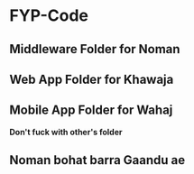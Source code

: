 # FYP-Code
## Middleware Folder for Noman
## Web App Folder for Khawaja
## Mobile App Folder for Wahaj

**Don't fuck with other's folder**
## Noman bohat barra Gaandu ae
